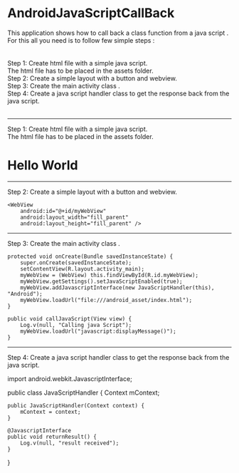 AndroidJavaScriptCallBack
=========================
This application shows how to call back a class function from a java script .<br/>
For this all you need is to follow few simple steps : <br/>
<br/><br/>
Step 1: Create html file with a simple java script.<br/>
	  The html file has to be placed in the assets folder.<br/>
Step 2: Create a simple layout with a button and webview.<br/>
Step 3: Create the main activity class .<br/>
Step 4: Create a java script handler class to get the response back from the java script.<br/><br/>

____________________________________________________________________________________________________________________________________________
Step 1: Create html file with a simple java script.<br/>
	  The html file has to be placed in the assets folder.<br/>

<html>
<head>
<script type="text/javascript">
        function displayMessage(){
        	document.getElementById('test1').innerHTML = 'This is from java script.';
        	Android.returnResult();
        }
    </script>
</head>
<body>
	<h1 id="test1">Hello World</h1>
</body>
</html>

____________________________________________________________________________________________________________________________________________
Step 2: Create a simple layout with a button and webview.

    <WebView
        android:id="@+id/myWebView"
        android:layout_width="fill_parent"
        android:layout_height="fill_parent" />

____________________________________________________________________________________________________________________________________________
Step 3: Create the main activity class .

	protected void onCreate(Bundle savedInstanceState) {
		super.onCreate(savedInstanceState);
		setContentView(R.layout.activity_main);
		myWebView = (WebView) this.findViewById(R.id.myWebView);
		myWebView.getSettings().setJavaScriptEnabled(true);
		myWebView.addJavascriptInterface(new JavaScriptHandler(this), "Android");
		myWebView.loadUrl("file:///android_asset/index.html");
	}

	public void callJavaScript(View view) {
		Log.v(null, "Calling java Script");
		myWebView.loadUrl("javascript:displayMessage()");
	}



____________________________________________________________________________________________________________________________________________
Step 4: Create a java script handler class to get the response back from the java script.

import android.webkit.JavascriptInterface;

public class JavaScriptHandler {
	Context mContext;

	public JavaScriptHandler(Context context) {
		mContext = context;
	}

	@JavascriptInterface
	public void returnResult() {
	    Log.v(null, "result received");
	}
}

